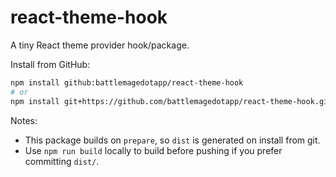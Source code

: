 # react-theme-hook

A tiny React theme provider hook/package.

Install from GitHub:

```bash
npm install github:battlemagedotapp/react-theme-hook
# or
npm install git+https://github.com/battlemagedotapp/react-theme-hook.git
```

Notes:

- This package builds on `prepare`, so `dist` is generated on install from git.
- Use `npm run build` locally to build before pushing if you prefer committing `dist/`.

